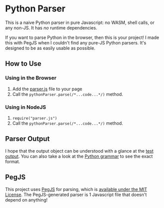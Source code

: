 # Python Parser

This is a naive Python parser in pure Javascript: no WASM, shell calls, or any non-JS. It has *no* runtime dependencies.

If you want to parse Python in the browser, then this is your project! I made this with PegJS when I couldn't find any pure-JS Python parsers. It's designed to be as easily usable as possible.


## How to Use

### Using in the Browser

1) Add the [parser.js](./parser.js) file to your page
2) Call the `pythonParser.parse(/*...code...*/)` method.

### Using in NodeJS

1) `require("parser.js")`
2) Call the `pythonParser.parse(/*...code...*/)` method.

## Parser Output

I hope that the output object can be understood with a glance at the [test output](./test-output.js). You can also take a look at the [Python grammar](./python.pegjs) to see the exact format.

## PegJS

This project uses [PegJS](https://github.com/pegjs/pegjs) for parsing, which is [available under the MIT License](https://github.com/pegjs/pegjs/blob/master/LICENSE). The PegJS-generated parser is 1 Javascript file that doesn't depend on anything!